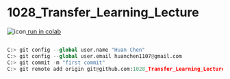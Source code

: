 
# 1028_Transfer_Learning_Lecture
![icon](https://camo.githubusercontent.com/756e8e5187b778c7b7440cce63e1ca5069313fea0abddc151a92f5b5f536f471/68747470733a2f2f7777772e74656e736f72666c6f772e6f72672f696d616765732f636f6c61625f6c6f676f5f333270782e706e67)<a href="https://colab.research.google.com/github/huanchen1107/1028_Transfer_Learning_Lecture/blob/master/1028_Transfer_Learning_Practice.ipynb"> run in colab</a>
```python

C:> git config --global user.name "Huan Chen"
C:> git config --global user.email huanchen1107@gmail.com
C:> git commit -m "first commit"
C:> git remote add origin git@github.com:1028_Transfer_Learning_Lecture

```
